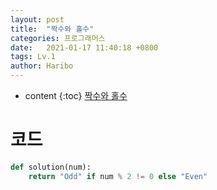 ```yaml
---
layout: post
title:  "짝수와 홀수"
categories: 프로그래머스
date:   2021-01-17 11:40:18 +0800
tags: Lv.1
author: Haribo
---
```


* content
{:toc}
[짝수와 홀수](https://school.programmers.co.kr/learn/courses/30/lessons/12937)

# 코드

```python
def solution(num):
    return "Odd" if num % 2 != 0 else "Even"
```

